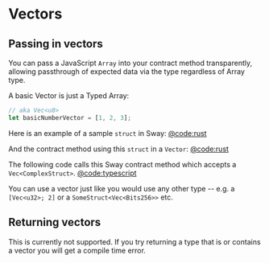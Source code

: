 # Vectors

## Passing in vectors

You can pass a JavaScript `Array` into your contract method transparently, allowing passthrough of expected data via the type regardless of Array type.

A basic Vector is just a Typed Array:

```typescript
// aka Vec<u8>
let basicNumberVector = [1, 2, 3];
```

Here is an example of a sample `struct` in Sway:
[@code:rust](./packages/fuel-gauge/test-projects/coverage-contract/src/main.sw#typedoc:ComplexStruct)

And the contract method using this `struct` in a `Vector`:
[@code:rust](./packages/fuel-gauge/test-projects/coverage-contract/src/main.sw#typedoc:Vector-ComplexStruct)

The following code calls this Sway contract method which accepts a `Vec<ComplexStruct>`.
[@code:typescript](./packages/fuel-gauge/src/coverage-contract.test.ts#typedoc:Vector-Struct)

You can use a vector just like you would use any other type -- e.g. a `[Vec<u32>; 2]` or a `SomeStruct<Vec<Bits256>>` etc.

## Returning vectors

This is currently not supported. If you try returning a type that is or contains a vector you will get a compile time error.
